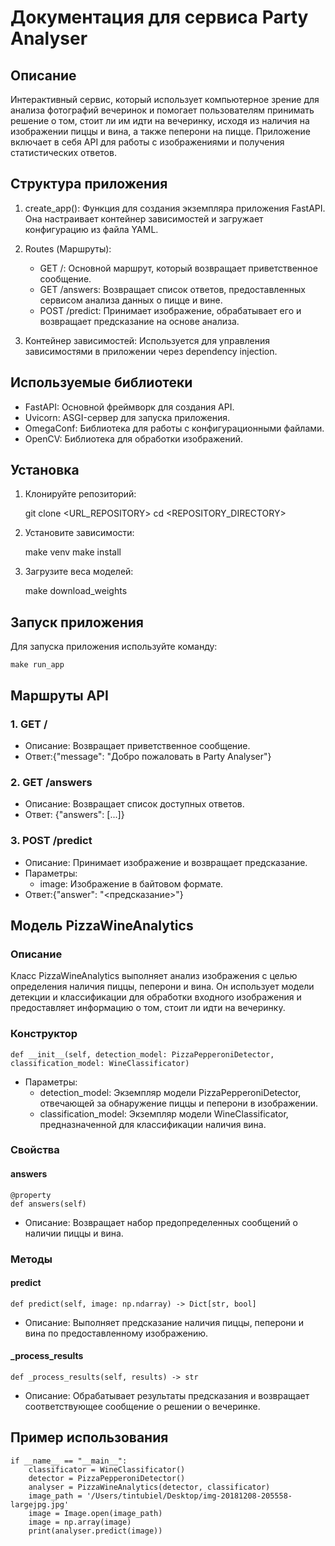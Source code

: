 # Документация для сервиса Party Analyser

## Описание

Интерактивный сервис, который использует компьютерное зрение для анализа фотографий вечеринок и помогает пользователям принимать решение о том, стоит ли им идти на вечеринку, исходя из наличия на изображении пиццы и вина, а также пеперони на пицце.
Приложение включает в себя API для работы с изображениями и получения статистических ответов.

## Структура приложения

1. create_app(): Функция для создания экземпляра приложения FastAPI. Она настраивает контейнер зависимостей и загружает конфигурацию из файла YAML.

2. Routes (Маршруты):
   - GET /: Основной маршрут, который возвращает приветственное сообщение.
   - GET /answers: Возвращает список ответов, предоставленных сервисом анализа данных о пицце и вине.
   - POST /predict: Принимает изображение, обрабатывает его и возвращает предсказание на основе анализа.

3. Контейнер зависимостей: Используется для управления зависимостями в приложении через dependency injection.

## Используемые библиотеки

- FastAPI: Основной фреймворк для создания API.
- Uvicorn: ASGI-сервер для запуска приложения.
- OmegaConf: Библиотека для работы с конфигурационными файлами.
- OpenCV: Библиотека для обработки изображений.

## Установка

1. Клонируйте репозиторий:
   

    git clone <URL_REPOSITORY>
    cd <REPOSITORY_DIRECTORY>

2. Установите зависимости:
    
    
    make venv
    make install
3. Загрузите веса моделей:


    make download_weights

## Запуск приложения

Для запуска приложения используйте команду:

    make run_app
## Маршруты API

### 1. GET /

- Описание: Возвращает приветственное сообщение.
- Ответ:{"message": "Добро пожаловать в Party Analyser"}
### 2. GET /answers

- Описание: Возвращает список доступных ответов.
- Ответ: {"answers": [...]}


### 3. POST /predict

- Описание: Принимает изображение и возвращает предсказание.
- Параметры:
  - image: Изображение в байтовом формате.
- Ответ:{"answer": "<предсказание>"}

## Модель PizzaWineAnalytics

### Описание

Класс PizzaWineAnalytics выполняет анализ изображения с целью определения наличия пиццы, пеперони и вина. Он использует модели детекции и классификации для обработки входного изображения и предоставляет информацию о том, стоит ли идти на вечеринку.

### Конструктор

    def __init__(self, detection_model: PizzaPepperoniDetector, classification_model: WineClassificator)
- Параметры:
  - detection_model: Экземпляр модели PizzaPepperoniDetector, отвечающей за обнаружение пиццы и пеперони в изображении.
  - classification_model: Экземпляр модели WineClassificator, предназначенной для классификации наличия вина.

### Свойства

#### answers

    @property
    def answers(self)
- Описание: Возвращает набор предопределенных сообщений о наличии пиццы и вина. 

### Методы

#### predict

    def predict(self, image: np.ndarray) -> Dict[str, bool]
- Описание: Выполняет предсказание наличия пиццы, пеперони и вина по предоставленному изображению.

#### _process_results

    def _process_results(self, results) -> str
- Описание: Обрабатывает результаты предсказания и возвращает соответствующее сообщение о решении о вечеринке.

## Пример использования

    if __name__ == "__main__":
        classificator = WineClassificator()
        detector = PizzaPepperoniDetector()
        analyser = PizzaWineAnalytics(detector, classificator)
        image_path = '/Users/tintubiel/Desktop/img-20181208-205558-largejpg.jpg'
        image = Image.open(image_path)
        image = np.array(image)
        print(analyser.predict(image))
